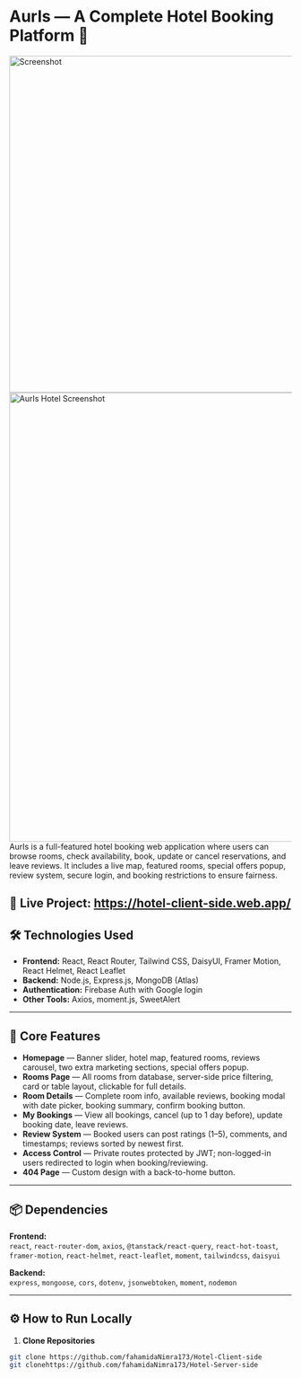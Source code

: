 # AurIs — A Complete Hotel Booking Platform 🏨


<img src="https://i.ibb.co.com/1f0cvwq6/Screenshot-2025-08-08-183015.png" alt="Screenshot" width="600" />

<img src="" alt="AurIs Hotel Screenshot" width="800"/>
AurIs is a full-featured hotel booking web application where users can browse rooms, check availability, book, update or cancel reservations, and leave reviews. It includes a live map, featured rooms, special offers popup, review system, secure login, and booking restrictions to ensure fairness.

🔗 Live Project: https://hotel-client-side.web.app/
---

## 🛠 Technologies Used
- **Frontend:** React, React Router, Tailwind CSS, DaisyUI, Framer Motion, React Helmet, React Leaflet  
- **Backend:** Node.js, Express.js, MongoDB (Atlas)  
- **Authentication:** Firebase Auth  with Google login  
- **Other Tools:** Axios, moment.js, SweetAlert 

---

## 🚀 Core Features
- **Homepage** — Banner slider, hotel map, featured rooms, reviews carousel, two extra marketing sections, special offers popup.  
- **Rooms Page** — All rooms from database, server-side price filtering, card or table layout, clickable for full details.  
- **Room Details** — Complete room info, available reviews, booking modal with date picker, booking summary, confirm booking button.  
- **My Bookings** — View all bookings, cancel (up to 1 day before), update booking date, leave reviews.  
- **Review System** — Booked users can post ratings (1–5), comments, and timestamps; reviews sorted by newest first.  
- **Access Control** — Private routes protected by JWT; non-logged-in users redirected to login when booking/reviewing.  
- **404 Page** — Custom design with a back-to-home button.

---

## 📦 Dependencies
**Frontend:**  
`react`, `react-router-dom`, `axios`, `@tanstack/react-query`,  `react-hot-toast`, `framer-motion`, `react-helmet`, `react-leaflet`, `moment`, `tailwindcss`, `daisyui`  

**Backend:**  
`express`, `mongoose`, `cors`, `dotenv`, `jsonwebtoken`, `moment`, `nodemon`

---

## ⚙️ How to Run Locally
1. **Clone Repositories**
```bash
git clone https://github.com/fahamidaNimra173/Hotel-Client-side
git clonehttps://github.com/fahamidaNimra173/Hotel-Server-side


